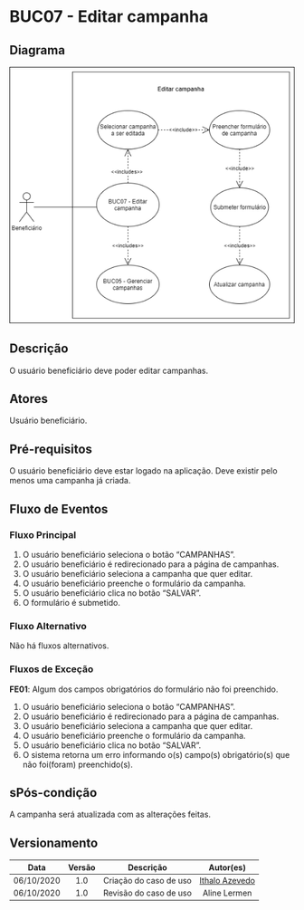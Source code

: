 # BUC07 - Editar campanha

## Diagrama

![BUC07](../../../../assets/images/casosDeUso/BUC07.png)

## Descrição

O usuário beneficiário deve poder editar campanhas.

## Atores

Usuário beneficiário.

## Pré-requisitos

O usuário beneficiário deve estar logado na aplicação.
Deve existir pelo menos uma campanha já criada.

## Fluxo de Eventos

### Fluxo Principal

1. O usuário beneficiário seleciona o botão “CAMPANHAS”.
2. O usuário beneficiário é redirecionado para a página de campanhas.
3. O usuário beneficiário seleciona a campanha que quer editar.
4. O usuário beneficiário preenche o formulário da campanha.
5. O usuário beneficiário clica no botão “SALVAR”.
6. O formulário é submetido.

### Fluxo Alternativo

Não há fluxos alternativos.

### Fluxos de Exceção

**FE01**: Algum dos campos obrigatórios do formulário não foi preenchido.
1. O usuário beneficiário seleciona o botão “CAMPANHAS”.
2. O usuário beneficiário é redirecionado para a página de campanhas.
3. O usuário beneficiário seleciona a campanha que quer editar.
4. O usuário beneficiário preenche o formulário da campanha.
5. O usuário beneficiário clica no botão “SALVAR”.
6. O sistema retorna um erro informando o(s) campo(s) obrigatório(s) que não foi(foram) preenchido(s).

## sPós-condição

A campanha será atualizada com as alterações feitas.

## Versionamento
|    Data    | Versão |                        Descrição                         |                            Autor(es)                             |
| :--------: | :----: | :------------------------------------------------------: | :--------------------------------------------------------------: |
| 06/10/2020 | 1.0 | Criação do caso de uso | [Ithalo Azevedo](https://github.com/ithaloazevedo) |
| 06/10/2020 | 1.0 | Revisão do caso de uso | Aline Lermen |
